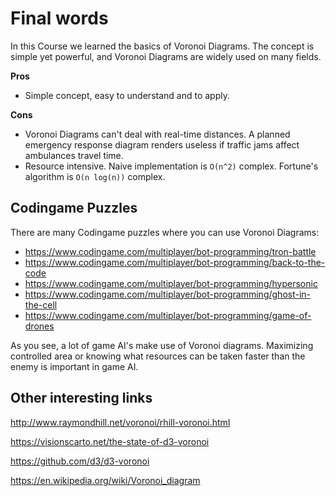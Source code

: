 # Final words

In this Course we learned the basics of Voronoi Diagrams. The concept is simple yet powerful, and Voronoi Diagrams are widely used on many fields.

**Pros**

- Simple concept, easy to understand and to apply.

**Cons**

- Voronoi Diagrams can't deal with real-time distances. A planned emergency response diagram renders useless if traffic jams affect ambulances travel time.
- Resource intensive. Naive implementation is `O(n^2)` complex. Fortune's algorithm is `O(n log(n))` complex.

## Codingame Puzzles 
There are many Codingame puzzles where you can use Voronoi Diagrams:

- https://www.codingame.com/multiplayer/bot-programming/tron-battle 
- https://www.codingame.com/multiplayer/bot-programming/back-to-the-code
- https://www.codingame.com/multiplayer/bot-programming/hypersonic
- https://www.codingame.com/multiplayer/bot-programming/ghost-in-the-cell
- https://www.codingame.com/multiplayer/bot-programming/game-of-drones

As you see, a lot of game AI's make use of Voronoi diagrams. Maximizing controlled area or knowing what resources can be taken faster than the enemy is important in game AI.

## Other interesting links

http://www.raymondhill.net/voronoi/rhill-voronoi.html

https://visionscarto.net/the-state-of-d3-voronoi

https://github.com/d3/d3-voronoi

https://en.wikipedia.org/wiki/Voronoi_diagram

